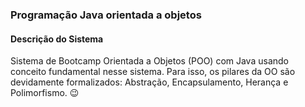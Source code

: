 ### Programação Java orientada a objetos

#### Descrição do Sistema
Sistema de Bootcamp Orientada a Objetos (POO) com Java usando conceito fundamental nesse sistema. Para isso, os pilares da OO são devidamente formalizados: Abstração, Encapsulamento, Herança e Polimorfismo. 😉
